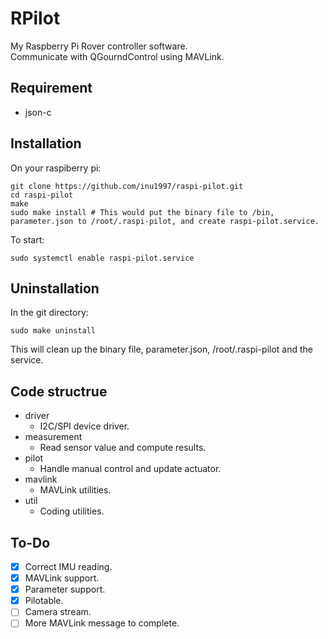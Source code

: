 # RPilot
My Raspberry Pi Rover controller software.  
Communicate with QGourndControl using MAVLink.

## Requirement
* json-c

## Installation
On your raspiberry pi:
```
git clone https://github.com/inu1997/raspi-pilot.git
cd raspi-pilot
make
sudo make install # This would put the binary file to /bin, parameter.json to /root/.raspi-pilot, and create raspi-pilot.service.
```
To start:
```
sudo systemctl enable raspi-pilot.service
```

## Uninstallation
In the git directory:
```
sudo make uninstall
```
This will clean up the binary file, parameter.json, /root/.raspi-pilot and the service.

## Code structrue
* driver
    * I2C/SPI device driver.
* measurement
    * Read sensor value and compute results.
* pilot
    * Handle manual control and update actuator.
* mavlink
    * MAVLink utilities.
* util
    * Coding utilities.

## To-Do
- [x] Correct IMU reading.
- [x] MAVLink support.
- [x] Parameter support.
- [x] Pilotable.
- [ ] Camera stream.
- [ ] More MAVLink message to complete.